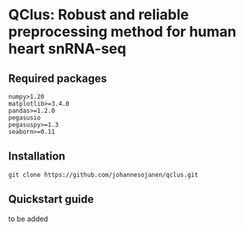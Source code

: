 # QClus: Robust and reliable preprocessing method for human heart snRNA-seq

## Required packages


    numpy>1.20
    matplotlib>=3.4.0
    pandas>=1.2.0
    pegasusio
    pegasuspy>=1.3
    seaborn>=0.11


## Installation

    git clone https://github.com/johannesojanen/qclus.git

## Quickstart guide

to be added
